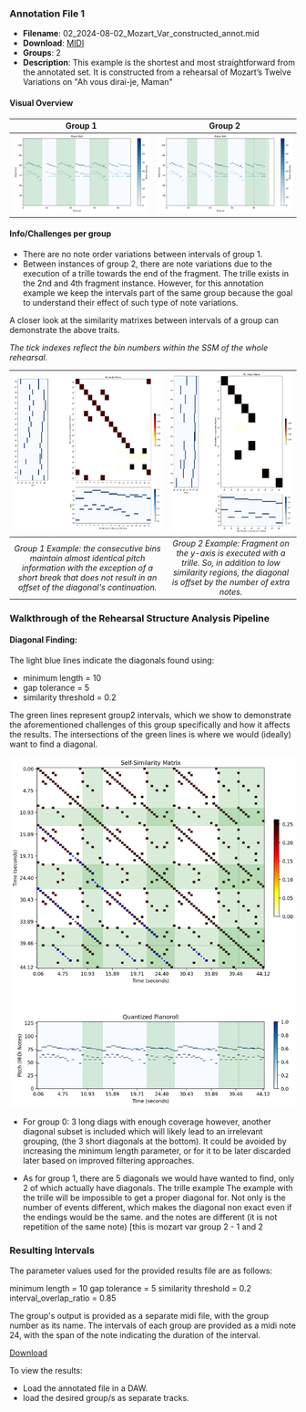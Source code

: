 
### Annotation File 1
- **Filename**: 02_2024-08-02_Mozart_Var_constructed_annot.mid
- **Download**: [MIDI](./annotated_files/02_2024-08-02_Mozart_Var/02_2024-08-02_Mozart_Var_constructed_annot.mid)
- **Groups**: 2
- **Description**:
This example is the shortest and most straightforward from the annotated set. It is constructed from a rehearsal of Mozart’s Twelve
Variations on "Ah vous dirai-je, Maman"

#### Visual Overview

| Group 1                                                                                     | Group 2                                                                                     |
|---------------------------------------------------------------------------------------------|---------------------------------------------------------------------------------------------|
| ![Group 1](./figures/mozart_var/mozart_var_group1.png)                                      | ![Group 2](./figures/mozart_var/mozart_var_group2.png)                                      |


#### Info/Challenges per group
- There are no note order variations between intervals of group 1.
- Between instances of group 2, there are note variations due to the execution of a trille towards the end of the fragment. The trille exists in the 2nd and 4th fragment instance. However, for this annotation example we keep the intervals part of the same group because the goal to understand their effect of such type of note variations.

A closer look at the similarity matrixes between intervals of a group can demonstrate the above traits.


*The tick indexes reflect the bin numbers within the SSM of the whole rehearsal.*

| ![Annotation Example 1](./figures/mozart_var/mozart_var_group1_intcomb1.png) | ![Annotation Example 2](./figures/mozart_var/mozart_var_group2_intcomb0.png) |
|:-----------------------------------------------------------------------------:|:-----------------------------------------------------------------------------:|
| *Group 1 Example: the consecutive bins maintain almost identical pitch information with the exception of a short break that does not result in an offset of the diagonal's continuation.* | *Group 2 Example: Fragment on the y-axis is executed with a trille. So, in addition to low similarity regions, the diagonal is offset by the number of extra notes.* |



### Walkthrough of the Rehearsal Structure Analysis Pipeline

#### Diagonal Finding:

The light blue lines indicate the diagonals found using:
- minimum length = 10
- gap tolerance = 5
- similarity threshold = 0.2

The green lines represent group2 intervals, which we show to demonstrate the aforementioned challenges of this group specifically and how it affects the results. The intersections of the green lines is where we would (ideally) want to find a diagonal.

![preview](./figures/mozart_var/mozart_var_diagonalsearch_group2annot_10_0-2_5.png)


- For group 0:
3 long diags with enough coverage 
however, another diagonal subset is included which will likely lead to an irrelevant grouping, (the 3 short diagonals at the bottom). 
It could be avoided by increasing the minimum length parameter, or for it to be later discarded later based on improved filtering approaches. 

- As for group 1, there are 5 diagonals we would have wanted to find, only 2 of which actually have diagonals. The trille example
The example with the trille will be impossible to get a proper diagonal for. Not only is the number of events different, which makes the diagonal non exact even if the endings would be the same. and the notes are different (it is not repetition of the same note) [this is mozart var group 2 - 1 and 2

### Resulting Intervals

The parameter values used for the provided results file are as follows:

minimum length = 10
gap tolerance = 5
similarity threshold = 0.2
interval_overlap_ratio = 0.85

The group's output is provided as a separate midi file, with the group number as its name. The intervals of each group are provided as a midi note 24, with the span of the note indicating the duration of the interval.

[Download](./annotated_files/02_2024-08-02_Mozart_Var/results/10_0-2_5.zip)

To view the results:
- Load the annotated file in a DAW.
- load the desired group/s as separate tracks.

